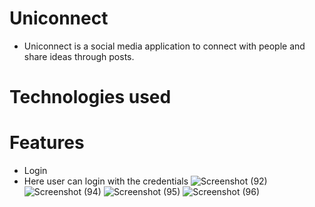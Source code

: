 
# Uniconnect
* Uniconnect is a social media application to connect with people and share ideas through posts.

# Technologies used

# Features
* Login 
* Here user can login with the credentials
![Screenshot (92)](https://user-images.githubusercontent.com/58090261/184789760-3918c2c3-48dc-454f-b588-3be36da20197.png)
![Screenshot (94)](https://user-images.githubusercontent.com/58090261/184789797-f0d1af41-0c93-40b6-8eef-4db3b196e5f2.png)
![Screenshot (95)](https://user-images.githubusercontent.com/58090261/184789820-09d33b77-fcd0-4cf7-9f25-4d4541530a10.png)
![Screenshot (96)](https://user-images.githubusercontent.com/58090261/184789844-73d6d386-a04c-49c7-93a7-8e35a407ed13.png)


